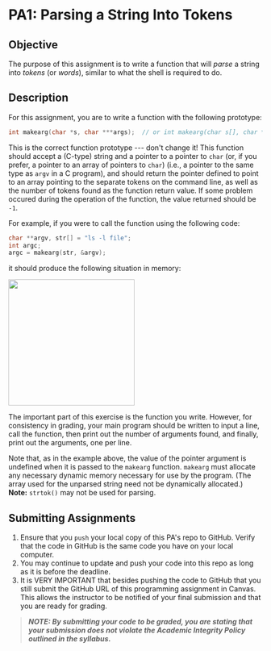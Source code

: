 # PA1: Parsing a String Into Tokens

## Objective
The purpose of this assignment is to write a function that will *parse* a string into *tokens* (or *words*), similar to what the shell is required to do.

## Description
For this assignment, you are to write a function with the following prototype:

```cpp
int makearg(char *s, char ***args);  // or int makearg(char s[], char **args[]);
```

This is the correct function prototype --- don't change it! This function should accept a (C-type) string and a pointer to a pointer to `char` (or, if you prefer, a pointer to an array of pointers to `char`) (i.e., a pointer to the same type as `argv` in a C program), and should return the pointer defined to point to an array pointing to the separate tokens on the command line, as well as the number of tokens found as the function return value. If some problem occured during the operation of the function, the value returned should be `-1`. 

For example, if you were to call the function using the following code:
```cpp
char **argv, str[] = "ls -l file";
int argc;
argc = makearg(str, &argv);
```
it should produce the following situation in memory:

<img src="pa1_array.jpeg" width="250px" />

The important part of this exercise is the function you write. However, for consistency in grading, your main program should be written to input a line, call the function, then print out the number of arguments found, and finally, print out the arguments, one per line.

Note that, as in the example above, the value of the pointer argument is undefined when it is passed to the `makearg` function. `makearg` must allocate any necessary dynamic memory necessary for use by the program. (The array used for the unparsed string need not be dynamically allocated.) **Note:** `strtok()` may not be used for parsing.

## Submitting Assignments
1. Ensure that you `push` your local copy of this PA's repo to GitHub. Verify that the code in GitHub is the same code you have on your local computer.
2. You may continue to update and push your code into this repo as long as it is before the deadline.
3. It is VERY IMPORTANT that besides pushing the code to GitHub that you still submit the GitHub URL of this programming assignment in Canvas. This allows the instructor to be notified of your final submission and that you are ready for grading.

> ***NOTE: By submitting your code to be graded, you are stating that your submission does not violate the Academic Integrity Policy outlined in the syllabus.***
